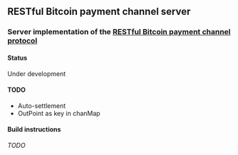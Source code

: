 ## RESTful Bitcoin payment channel server
### Server implementation of the [RESTful Bitcoin payment channel protocol](https://github.com/runeksvendsen/restful-payment-channel-server/wiki/Protocol-interface)

#### Status
Under development

#### TODO
* Auto-settlement
* OutPoint as key in chanMap

#### Build instructions
*TODO*

